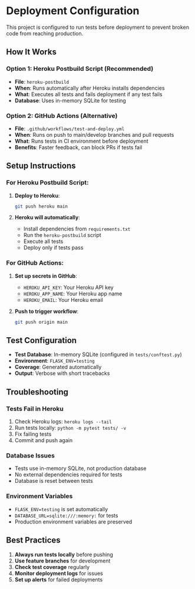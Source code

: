 # Deployment Configuration

This project is configured to run tests before deployment to prevent broken code from reaching production.

## How It Works

### Option 1: Heroku Postbuild Script (Recommended)
- **File**: `heroku-postbuild`
- **When**: Runs automatically after Heroku installs dependencies
- **What**: Executes all tests and fails deployment if any test fails
- **Database**: Uses in-memory SQLite for testing

### Option 2: GitHub Actions (Alternative)
- **File**: `.github/workflows/test-and-deploy.yml`
- **When**: Runs on push to main/develop branches and pull requests
- **What**: Runs tests in CI environment before deployment
- **Benefits**: Faster feedback, can block PRs if tests fail

## Setup Instructions

### For Heroku Postbuild Script:

1. **Deploy to Heroku**:
   ```bash
   git push heroku main
   ```

2. **Heroku will automatically**:
   - Install dependencies from `requirements.txt`
   - Run the `heroku-postbuild` script
   - Execute all tests
   - Deploy only if tests pass

### For GitHub Actions:

1. **Set up secrets in GitHub**:
   - `HEROKU_API_KEY`: Your Heroku API key
   - `HEROKU_APP_NAME`: Your Heroku app name
   - `HEROKU_EMAIL`: Your Heroku email

2. **Push to trigger workflow**:
   ```bash
   git push origin main
   ```

## Test Configuration

- **Test Database**: In-memory SQLite (configured in `tests/conftest.py`)
- **Environment**: `FLASK_ENV=testing`
- **Coverage**: Generated automatically
- **Output**: Verbose with short tracebacks

## Troubleshooting

### Tests Fail in Heroku
1. Check Heroku logs: `heroku logs --tail`
2. Run tests locally: `python -m pytest tests/ -v`
3. Fix failing tests
4. Commit and push again

### Database Issues
- Tests use in-memory SQLite, not production database
- No external dependencies required for tests
- Database is reset between tests

### Environment Variables
- `FLASK_ENV=testing` is set automatically
- `DATABASE_URL=sqlite:///:memory:` for tests
- Production environment variables are preserved

## Best Practices

1. **Always run tests locally** before pushing
2. **Use feature branches** for development
3. **Check test coverage** regularly
4. **Monitor deployment logs** for issues
5. **Set up alerts** for failed deployments
